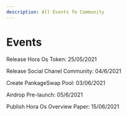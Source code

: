 ```yaml
---
description: All Events fo Community
---
```


# Events

Release Hora Os Token: 25/05/2021

Release Social Chanel Community: 04/6/2021

Create PankageSwap Pool: 03/06/2021

Airdrop Pre-launch: 05/6/2021

Publish Hora Os Overview Paper: 15/06/2021

